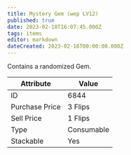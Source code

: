 ```yaml
---
title: Mystery Gem (wep LV12)
published: true
date: 2023-02-18T16:07:45.000Z
tags: items
editor: markdown
dateCreated: 2023-02-16T00:00:00.000Z
---
```


Contains a randomized Gem.

|Attribute|Value|
|-|-|
|ID|6844|
|Purchase Price|3 Flips|
|Sell Price|1 Flips|
|Type|Consumable|
|Stackable|Yes|

